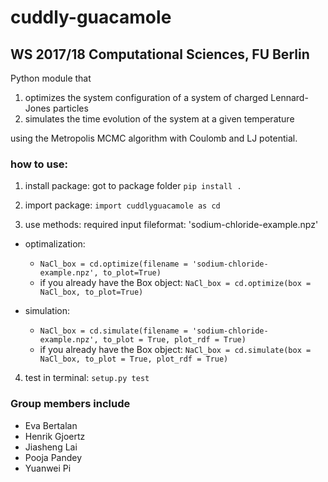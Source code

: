 # cuddly-guacamole
## WS 2017/18 Computational Sciences, FU Berlin

Python module that 
1) optimizes the system configuration of a system of charged Lennard-Jones particles 
2) simulates the time evolution of the system at a given temperature

using the Metropolis MCMC algorithm with Coulomb and LJ potential.

### how to use:
1. install package:
got to package folder 
	`pip install .`

2. import package: 
	`import cuddlyguacamole as cd`

3. use methods:
required input fileformat: 'sodium-chloride-example.npz'
- optimalization:
	- `NaCl_box = cd.optimize(filename = 'sodium-chloride-example.npz', to_plot=True)`
	- if you already have the Box object: `NaCl_box = cd.optimize(box = NaCl_box, to_plot=True)` 
		
- simulation: 
	- `NaCl_box = cd.simulate(filename = 'sodium-chloride-example.npz', to_plot = True, plot_rdf = True)`
	- if you already have the Box object: `NaCl_box = cd.simulate(box = NaCl_box, to_plot = True, plot_rdf = True)`

4. test in terminal:
`setup.py test`

### Group members include 

* Eva Bertalan
* Henrik Gjoertz
* Jiasheng Lai
* Pooja Pandey
* Yuanwei Pi
